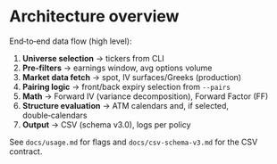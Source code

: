 # Architecture overview

End‑to‑end data flow (high level):

1. **Universe selection** → tickers from CLI
2. **Pre‑filters** → earnings window, avg options volume
3. **Market data fetch** → spot, IV surfaces/Greeks (production)
4. **Pairing logic** → front/back expiry selection from `--pairs`
5. **Math** → Forward IV (variance decomposition), Forward Factor (FF)
6. **Structure evaluation** → ATM calendars and, if selected, double‑calendars
7. **Output** → CSV (schema v3.0), logs per policy

See `docs/usage.md` for flags and `docs/csv-schema-v3.md` for the CSV contract.
